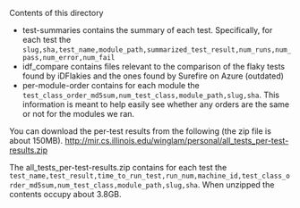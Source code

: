 Contents of this directory
- test-summaries contains the summary of each test. Specifically, for each test the `slug,sha,test_name,module_path,summarized_test_result,num_runs,num_pass,num_error,num_fail`
- idf_compare contains files relevant to the comparison of the flaky tests found by iDFlakies and the ones found by Surefire on Azure (outdated)
- per-module-order contains for each module the `test_class_order_md5sum,num_test_class,module_path,slug,sha`. This information is meant to help easily see whether any orders are the same or not for the modules we ran.

You can download the per-test results from the following (the zip file is about 150MB).
http://mir.cs.illinois.edu/winglam/personal/all_tests_per-test-results.zip

The all_tests_per-test-results.zip contains for each test the `test_name,test_result,time_to_run_test,run_num,machine_id,test_class_order_md5sum,num_test_class,module_path,slug,sha`. When unzipped the contents occupy about 3.8GB.
